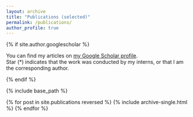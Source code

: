 ```yaml
---
layout: archive
title: "Publications (selected)"
permalink: /publications/
author_profile: true
---
```


{% if site.author.googlescholar %}
  <div class="wordwrap">
    <p>You can find my articles on <a href="{{site.author.googlescholar}}">my Google Scholar profile</a>. <br>Star (*) indicates that the work was conducted by my interns, or that I am the corresponding author. </p>
  </div>
{% endif %}

{% include base_path %}

{% for post in site.publications reversed %}
  {% include archive-single.html %}
{% endfor %}

